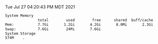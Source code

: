 Tue Jul 27 04:20:43 PM MDT 2021
```bash
System Memory
               total        used        free      shared  buff/cache   available
Mem:           7.7Gi       1.2Gi       4.2Gi       8.0Mi       2.3Gi       6.2Gi
Swap:          7.6Gi        24Mi       7.6Gi
System Storage
574M	.
```
